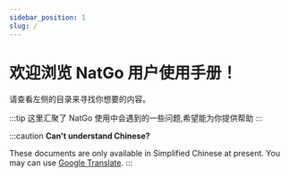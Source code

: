 ```yaml
---
sidebar_position: 1
slug: /
---
```


# 欢迎浏览 NatGo 用户使用手册！

请查看左侧的目录来寻找你想要的内容。

:::tip
这里汇聚了 NatGo 使用中会遇到的一些问题,希望能为你提供帮助
:::

:::caution
**Can't understand Chinese?**

These documents are only available in Simplified Chinese at present. You may can use [Google Translate](https://translate.google.com/).
:::
